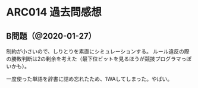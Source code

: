 # ARC014 過去問感想

## B問題（@2020-01-27）

制約が小さいので、しりとりを素直にシミュレーションする。
ルール違反の際の勝敗判断は2の剰余を考えた（最下位ビットを見るほうが競技プログラマっぽいかも）。

一度使った単語を辞書に詰め忘れたため、1WAしてしまった。やばい。

